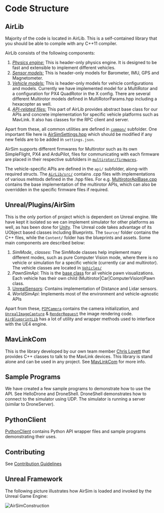 # Code Structure

## AirLib

Majority of the code is located in AirLib. This is a self-contained library that you should be able to compile with any C++11 compiler.

AirLib consists of the following components:

1. [*Physics engine:*](https://github.com/microsoft/AirSim/tree/main/AirLib/include/physics) This is header-only physics engine. It is designed to be fast and extensible to implement different vehicles.
2. [*Sensor models:*](https://github.com/microsoft/AirSim/tree/main/AirLib/include/sensors) This is header-only models for Barometer, IMU, GPS and Magnetometer.
3. [*Vehicle models:*](https://github.com/microsoft/AirSim/tree/main/AirLib/include/vehiclesr) This is header-only models for vehicle configurations and models. Currently we have implemented model for a MultiRotor and a configuration for PX4 QuadRotor in the X config. There are several different Multirotor models defined in MultiRotorParams.hpp including a hexacopter as well.
4. [*API-related files:*](https://github.com/microsoft/AirSim/tree/main/AirLib/include/api) This part of AirLib provides abstract base class for our APIs and concrete implementation for specific vehicle platforms such as MavLink. It also has classes for the RPC client and server.

Apart from these, all common utilities are defined in [`common/`](https://github.com/microsoft/AirSim/tree/main/AirLib/include/common) subfolder. One important file here is [AirSimSettings.hpp](https://github.com/microsoft/AirSim/blob/main/AirLib/include/common/AirSimSettings.hpp) which should be modified if any new fields are to be added in `settings.json`.

AirSim supports different firmwares for Multirotor such as its own SimpleFlight, PX4 and ArduPilot, files for communicating with each firmware are placed in their respective subfolders in [`multirotor/firmwares`](https://github.com/microsoft/AirSim/tree/main/AirLib/include/vehicles/multirotor/firmwares).

The vehicle-specific APIs are defined in the `api/` subfolder, along-with required structs. The [`AirLib/src/`](https://github.com/microsoft/AirSim/tree/main/AirLib/src) contains .cpp files with implementations of various mehtods defined in the .hpp files. For e.g. [MultirotorApiBase.cpp](https://github.com/microsoft/AirSim/blob/main/AirLib/src/vehicles/multirotor/api/MultirotorApiBase.cpp) contains the base implementation of the multirotor APIs, which can also be overridden in the specific firmware files if required.

## Unreal/Plugins/AirSim

This is the only portion of project which is dependent on Unreal engine. We have kept it isolated so we can implement simulator for other platforms as well, as has been done for [Unity](https://microsoft.github.io/AirSim/Unity.html). The Unreal code takes advantage of its UObject based classes including Blueprints. The `Source/` folder contains the C++ files, while the `Content/` folder has the blueprints and assets. Some main components are described below:

1. *SimMode_ classes*: The SimMode classes help implement many different modes, such as pure Computer Vision mode, where there is no vehicle or simulation for a specific vehicle (currently car and multirotor). The vehicle classes are located in [`Vehicles/`](https://github.com/microsoft/AirSim/tree/main/Unreal/Plugins/AirSim/Source/Vehicles)
2. *PawnSimApi*: This is the [base class](https://github.com/microsoft/AirSim/blob/main/Unreal/Plugins/AirSim/Source/PawnSimApi.cpp) for all vehicle pawn visualizations. Each vehicle has their own child (Multirotor|Car|ComputerVision)Pawn class.
3. [UnrealSensors](https://github.com/microsoft/AirSim/tree/main/Unreal/Plugins/AirSim/Source/UnrealSensors): Contains implementation of Distance and Lidar sensors.
4. *WorldSimApi*: Implements most of the environment and vehicle-agnostic APIs

Apart from these, [`PIPCamera`](https://github.com/microsoft/AirSim/blob/main/Unreal/Plugins/AirSim/Source/PIPCamera.cpp) contains the camera initialization, and [`UnrealImageCapture`](https://github.com/microsoft/AirSim/blob/main/Unreal/Plugins/AirSim/Source/UnrealImageCapture.cpp) & [`RenderRequest`](https://github.com/microsoft/AirSim/blob/main/Unreal/Plugins/AirSim/Source/RenderRequest.cpp) the image rendering code. [`AirBlueprintLib`](https://github.com/microsoft/AirSim/blob/main/Unreal/Plugins/AirSim/Source/AirBlueprintLib.cpp) has a lot of utility and wrapper methods used to interface with the UE4 engine.

## MavLinkCom

This is the library developed by our own team member [Chris Lovett](https://github.com/lovettchris) that provides C++ classes to talk to the MavLink devices. This library is stand alone and can be used in any project.
See [MavLinkCom](mavlinkcom.md) for more info.

## Sample Programs

We have created a few sample programs to demonstrate how to use the API. See HelloDrone and DroneShell.
DroneShell demonstrates how to connect to the simulator using UDP.  The simulator is running a server (similar to DroneServer).

## PythonClient

[PythonClient](https://github.com/microsoft/AirSim/tree/main/PythonClient) contains Python API wrapper files and sample programs demonstrating their uses.

## Contributing

See [Contribution Guidelines](CONTRIBUTING.md)

## Unreal Framework

The following picture illustrates how AirSim is loaded and invoked by the Unreal Game Engine:

![AirSimConstruction](images/airsim_startup.png)
